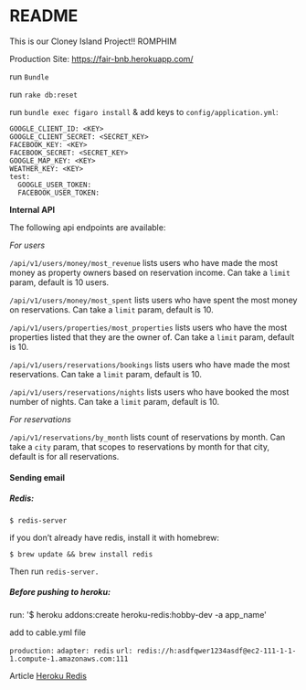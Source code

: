 # README

This is our Cloney Island Project!! ROMPHIM

Production Site: https://fair-bnb.herokuapp.com/

run `Bundle`

run `rake db:reset`

run `bundle exec figaro install` & add keys to `config/application.yml`:
```  
GOOGLE_CLIENT_ID: <KEY>
GOOGLE_CLIENT_SECRET: <SECRET_KEY>
FACEBOOK_KEY: <KEY>
FACEBOOK_SECRET: <SECRET_KEY>
GOOGLE_MAP_KEY: <KEY>
WEATHER_KEY: <KEY>
test:
  GOOGLE_USER_TOKEN:
  FACEBOOK_USER_TOKEN:
```
**Internal API**

The following api endpoints are available:

*For users*

`/api/v1/users/money/most_revenue` lists users who have made the most money as property owners based on reservation income. Can take a `limit` param, default is 10 users.

`/api/v1/users/money/most_spent` lists users who have spent the most money on reservations. Can take a `limit` param, default is 10.

`/api/v1/users/properties/most_properties` lists users who have the most properties listed that they are the owner of. Can take a `limit` param, default is 10.

`/api/v1/users/reservations/bookings` lists users who have made the most reservations. Can take a `limit` param, default is 10.

`/api/v1/users/reservations/nights` lists users who have booked the most number of nights. Can take a `limit` param, default is 10.

*For reservations*

`/api/v1/reservations/by_month` lists count of reservations by month. Can take a `city` param, that scopes to reservations by month for that city, default is for all reservations.


#### **Sending email**

##### Redis:

`$ redis-server`

if you don’t already have redis, install it with homebrew:

`$ brew update && brew install redis`

Then run `redis-server.`

##### Before pushing to heroku:

run:
'$ heroku addons:create heroku-redis:hobby-dev -a app_name'

add to cable.yml file
 
`production:`
  `adapter: redis`
  `url: redis://h:asdfqwer1234asdf@ec2-111-1-1-1.compute-1.amazonaws.com:111`

  Article [Heroku Redis](https://devcenter.heroku.com/articles/heroku-redis)